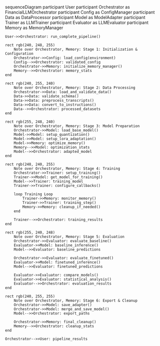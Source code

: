 sequenceDiagram
    participant User
    participant Orchestrator as FinancialLLMOrchestrator
    participant Config as ConfigManager
    participant Data as DataProcessor
    participant Model as ModelAdapter
    participant Trainer as LLMTrainer
    participant Evaluator as LLMEvaluator
    participant Memory as MemoryManager
    
    User->>Orchestrator: run_complete_pipeline()
    
    rect rgb(240, 248, 255)
        Note over Orchestrator, Memory: Stage 1: Initialization & Configuration
        Orchestrator->>Config: load_config(environment)
        Config-->>Orchestrator: validated_config
        Orchestrator->>Memory: initialize_memory_manager()
        Memory-->>Orchestrator: memory_stats
    end
    
    rect rgb(240, 255, 240)
        Note over Orchestrator, Memory: Stage 2: Data Processing
        Orchestrator->>Data: load_and_validate_data()
        Data->>Data: validate_schema()
        Data->>Data: preprocess_transcripts()
        Data->>Data: convert_to_instructions()
        Data-->>Orchestrator: processed_datasets
    end
    
    rect rgb(255, 248, 240)
        Note over Orchestrator, Memory: Stage 3: Model Preparation
        Orchestrator->>Model: load_base_model()
        Model->>Model: setup_quantization()
        Model->>Model: setup_lora_adaptation()
        Model->>Memory: optimize_memory()
        Memory-->>Model: optimization_stats
        Model-->>Orchestrator: adapted_model
    end
    
    rect rgb(248, 240, 255)
        Note over Orchestrator, Memory: Stage 4: Training
        Orchestrator->>Trainer: setup_training()
        Trainer->>Model: get_model_for_training()
        Model-->>Trainer: training_model
        Trainer->>Trainer: configure_callbacks()
        
        loop Training Loop
            Trainer->>Memory: monitor_memory()
            Trainer->>Trainer: training_step()
            Memory->>Memory: cleanup_if_needed()
        end
        
        Trainer-->>Orchestrator: training_results
    end
    
    rect rgb(255, 240, 248)
        Note over Orchestrator, Memory: Stage 5: Evaluation
        Orchestrator->>Evaluator: evaluate_baseline()
        Evaluator->>Model: baseline_inference()
        Model-->>Evaluator: baseline_predictions
        
        Orchestrator->>Evaluator: evaluate_finetuned()
        Evaluator->>Model: finetuned_inference()
        Model-->>Evaluator: finetuned_predictions
        
        Evaluator->>Evaluator: compare_models()
        Evaluator->>Evaluator: statistical_analysis()
        Evaluator-->>Orchestrator: evaluation_results
    end
    
    rect rgb(240, 255, 255)
        Note over Orchestrator, Memory: Stage 6: Export & Cleanup
        Orchestrator->>Model: save_adapter()
        Orchestrator->>Model: merge_and_save_model()
        Model-->>Orchestrator: export_paths
        
        Orchestrator->>Memory: final_cleanup()
        Memory-->>Orchestrator: cleanup_stats
    end
    
    Orchestrator-->>User: pipeline_results